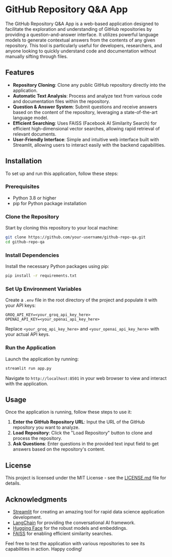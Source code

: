 # GitHub Repository Q&A App

The GitHub Repository Q&A App is a web-based application designed to facilitate the exploration and understanding of GitHub repositories by providing a question-and-answer interface. It utilizes powerful language models to generate contextual answers from the contents of any given repository. This tool is particularly useful for developers, researchers, and anyone looking to quickly understand code and documentation without manually sifting through files.

## Features

- **Repository Cloning**: Clone any public GitHub repository directly into the application.
- **Automatic Text Analysis**: Process and analyze text from various code and documentation files within the repository.
- **Question & Answer System**: Submit questions and receive answers based on the content of the repository, leveraging a state-of-the-art language model.
- **Efficient Searching**: Uses FAISS (Facebook AI Similarity Search) for efficient high-dimensional vector searches, allowing rapid retrieval of relevant documents.
- **User-Friendly Interface**: Simple and intuitive web interface built with Streamlit, allowing users to interact easily with the backend capabilities.

## Installation

To set up and run this application, follow these steps:

### Prerequisites

- Python 3.8 or higher
- pip for Python package installation

### Clone the Repository

Start by cloning this repository to your local machine:

```bash
git clone https://github.com/your-username/github-repo-qa.git
cd github-repo-qa
```

### Install Dependencies

Install the necessary Python packages using pip:

```bash
pip install -r requirements.txt
```

### Set Up Environment Variables

Create a `.env` file in the root directory of the project and populate it with your API keys:

```plaintext
GROQ_API_KEY=<your_groq_api_key_here>
OPENAI_API_KEY=<your_openai_api_key_here>
```

Replace `<your_groq_api_key_here>` and `<your_openai_api_key_here>` with your actual API keys.

### Run the Application

Launch the application by running:

```bash
streamlit run app.py
```

Navigate to `http://localhost:8501` in your web browser to view and interact with the application.

## Usage

Once the application is running, follow these steps to use it:

1. **Enter the GitHub Repository URL**: Input the URL of the GitHub repository you want to analyze.
2. **Load Repository**: Click the "Load Repository" button to clone and process the repository.
3. **Ask Questions**: Enter questions in the provided text input field to get answers based on the repository's content.

## License

This project is licensed under the MIT License - see the [LICENSE.md](LICENSE.md) file for details.

## Acknowledgments

- [Streamlit](https://streamlit.io/) for creating an amazing tool for rapid data science application development.
- [LangChain](https://langchain.com/) for providing the conversational AI framework.
- [Hugging Face](https://huggingface.co/) for the robust models and embeddings.
- [FAISS](https://github.com/facebookresearch/faiss) for enabling efficient similarity searches.

Feel free to test the application with various repositories to see its capabilities in action. Happy coding!
